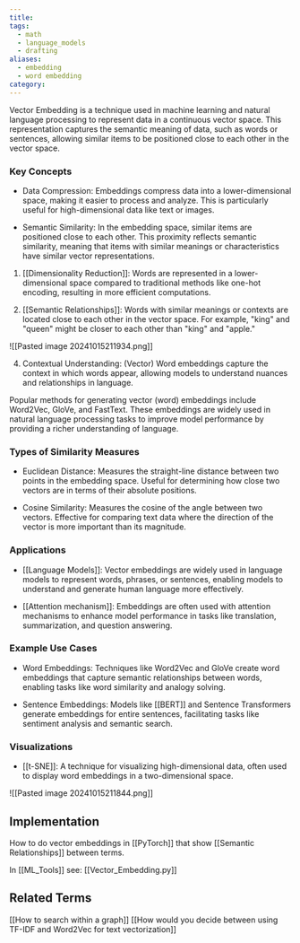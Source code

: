 ```yaml
---
title: 
tags:
  - math
  - language_models
  - drafting
aliases:
  - embedding
  - word embedding
category:
---
```

Vector Embedding is a technique used in machine learning and natural language processing to represent data in a continuous vector space. This representation captures the semantic meaning of data, such as words or sentences, allowing similar items to be positioned close to each other in the vector space.

### Key Concepts

- Data Compression: Embeddings compress data into a lower-dimensional space, making it easier to process and analyze. This is particularly useful for high-dimensional data like text or images.
  
- Semantic Similarity: In the embedding space, similar items are positioned close to each other. This proximity reflects semantic similarity, meaning that items with similar meanings or characteristics have similar vector representations.

1. [[Dimensionality Reduction]]: Words are represented in a lower-dimensional space compared to traditional methods like one-hot encoding, resulting in more efficient computations.

2. [[Semantic Relationships]]: Words with similar meanings or contexts are located close to each other in the vector space. For example, "king" and "queen" might be closer to each other than "king" and "apple."

![[Pasted image 20241015211934.png]]

4. Contextual Understanding: (Vector) Word embeddings capture the context in which words appear, allowing models to understand nuances and relationships in language.

Popular methods for generating vector (word) embeddings include Word2Vec, GloVe, and FastText. These embeddings are widely used in natural language processing tasks to improve model performance by providing a richer understanding of language.

### Types of Similarity Measures

- Euclidean Distance: Measures the straight-line distance between two points in the embedding space. Useful for determining how close two vectors are in terms of their absolute positions.

- Cosine Similarity: Measures the cosine of the angle between two vectors. Effective for comparing text data where the direction of the vector is more important than its magnitude.

### Applications

- [[Language Models]]: Vector embeddings are widely used in language models to represent words, phrases, or sentences, enabling models to understand and generate human language more effectively.
  
- [[Attention mechanism]]: Embeddings are often used with attention mechanisms to enhance model performance in tasks like translation, summarization, and question answering.

### Example Use Cases

- Word Embeddings: Techniques like Word2Vec and GloVe create word embeddings that capture semantic relationships between words, enabling tasks like word similarity and analogy solving.

- Sentence Embeddings: Models like [[BERT]] and Sentence Transformers generate embeddings for entire sentences, facilitating tasks like sentiment analysis and semantic search.

### Visualizations

- [[t-SNE]]: A technique for visualizing high-dimensional data, often used to display word embeddings in a two-dimensional space.




![[Pasted image 20241015211844.png]]


## Implementation

How to do vector embeddings in [[PyTorch]] that show [[Semantic Relationships]] between terms.

In [[ML_Tools]] see: [[Vector_Embedding.py]]

## Related Terms

[[How to search within a graph]]
[[How would you decide between using TF-IDF and Word2Vec for text vectorization]]